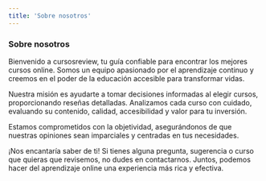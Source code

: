 ```yaml
---
title: 'Sobre nosotros'
---
```


### **Sobre nosotros**

Bienvenido a cursosreview, tu guía confiable para encontrar los mejores cursos online. Somos un equipo apasionado por el aprendizaje continuo y creemos en el poder de la educación accesible para transformar vidas.

Nuestra misión es ayudarte a tomar decisiones informadas al elegir cursos, proporcionando reseñas detalladas. Analizamos cada curso con cuidado, evaluando su contenido, calidad, accesibilidad y valor para tu inversión.

Estamos comprometidos con la objetividad, asegurándonos de que nuestras opiniones sean imparciales y centradas en tus necesidades.

¡Nos encantaría saber de ti! Si tienes alguna pregunta, sugerencia o curso que quieras que revisemos, no dudes en contactarnos. Juntos, podemos hacer del aprendizaje online una experiencia más rica y efectiva.
